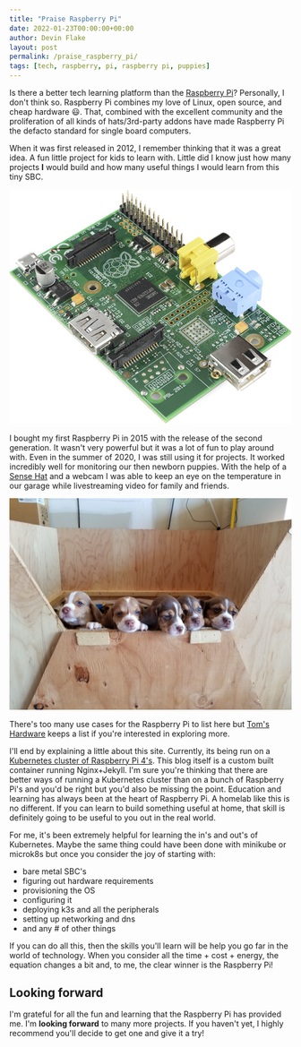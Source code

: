 ```yaml
---
title: "Praise Raspberry Pi"
date: 2022-01-23T00:00:00+00:00
author: Devin Flake
layout: post
permalink: /praise_raspberry_pi/
tags: [tech, raspberry, pi, raspberry pi, puppies]
---
```


Is there a better tech learning platform than the [Raspberry Pi](https://www.raspberrypi.com/)?  Personally, I don't think so.
Raspberry Pi combines my love of Linux, open source, and cheap hardware &#128515;.
That, combined with the excellent community and the proliferation of all kinds of hats/3rd-party addons have made Raspberry Pi the defacto standard for single board computers.

When it was first released in 2012, I remember thinking that it was a great idea.  A fun little project for kids to learn with.
Little did I know just how many projects **I** would build and how many useful things I would learn from this tiny SBC.

![Raspberry Pi (first gen)](/assets/images/Raspberry_Pi_-_Model_A.jpg "Raspberry Pi Model A")

I bought my first Raspberry Pi in 2015 with the release of the second generation.  It wasn't very powerful but it was a lot of fun to play around with.
Even in the summer of 2020, I was still using it for projects.  It worked incredibly well for monitoring our then newborn puppies.
With the help of a [Sense Hat](https://www.raspberrypi.com/products/sense-hat/) and a webcam I was able to keep an eye on the temperature in our garage while livestreaming video for family and friends.

![Puppies](/assets/images/puppies_20200814_102053.jpg "Puppies")

There's too many use cases for the Raspberry Pi to list here but [Tom's Hardware](https://www.tomshardware.com/features/best-raspberry-pi-projects) keeps a list if you're interested in exploring more.

I'll end by explaining a little about this site.  Currently, its being run on a [Kubernetes cluster of Raspberry Pi 4's](https://www.pidramble.com/).
This blog itself is a custom built container running Nginx+Jekyll.
I'm sure you're thinking that there are better ways of running a Kubernetes cluster than on a bunch of Raspberry Pi's and you'd be right but you'd also be missing the point.
Education and learning has always been at the heart of Raspberry Pi.
A homelab like this is no different.  If you can learn to build something useful at home, that skill is definitely going to be useful to you out in the real world.

For me, it's been extremely helpful for learning the in's and out's of Kubernetes.
Maybe the same thing could have been done with minikube or microk8s but once you consider the joy of starting with:

- bare metal SBC's
- figuring out hardware requirements
- provisioning the OS
- configuring it
- deploying k3s and all the peripherals
- setting up networking and dns
- and any # of other things

If you can do all this, then the skills you'll learn will be help you go far in the world of technology.
When you consider all the time + cost + energy, the equation changes a bit and, to me, the clear winner is the Raspberry Pi!

## Looking forward

I'm grateful for all the fun and learning that the Raspberry Pi has provided me.
I'm **looking forward** to many more projects.
If you haven't yet, I highly recommend you'll decide to get one and give it a try!


